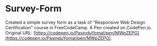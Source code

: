 # Survey-Form
Created a simple survey form as a task of "Responsive Web Design Certification" course in FreeCodeCamp.
A Pen created on CodePen.io. Original URL: [https://codepen.io/PasinduYomal/pen/MWpZEPG](https://codepen.io/PasinduYomal/pen/MWpZEPG).

